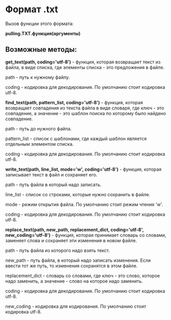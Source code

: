 # Формат .txt

Вызов функции этого формата:

**pulling.TXT.функция(аргументы)**
## Возможные методы:
**get_text(path, coding='utf-8')** - функция, которая возвращает текст из файла, в виде списка, где элементы списка - это предложения в файле.

path - путь к нужному файлу.

coding - кодировка для декодирования. По умолчанию стоит кодировка utf-8.


**find_text(path, pattern_list, coding='utf-8')** - функция, которая возвращает совпадения из текста файла в виде словаря, где ключ - это совпадение, а значение - это шаблон поиска по которому было найдено совпадение.

path - путь до нужного файла.

pattern_list - список с шаблонами, где каждый шаблон является отдельным элементом списка.

coding - кодировка для декодирования. По умолчанию стоит кодировка utf-8.


**write_text(path, line_list, mode='w', coding='utf-8')** - функция, которая записывает текст в файл и сохраняет его.

path - путь файла в который надо записать.

line_list - список со строками, которые нужно сохранить в файле.

mode - режим открытия файла. По умолчанию стоит режим чтения 'w'.

coding - кодировка для декодирования. По умолчанию стоит кодировка utf-8.
			


**replace_text(path, new_path, replacement_dict, coding='utf-8', new_coding='utf-8')** - функция, которая принимает словарь со словами, заменяет слова и сохраняет эти изменения в новом файле.

path - путь файла из которого надо взять текст.

new_path - путь файла, в который надо записать изменения. Если ввести тот же путь, то изменения сохранятся в этом файле.

replacement_dict - словарь со словами, где ключ - это слово, которое надо заменить, а значение - слово на которое надо заменить.

coding - кодировка для декодирования. По умолчанию стоит кодировка utf-8.

new_coding - кодировка для кодирования. По умолчанию стоит кодировка utf-8.